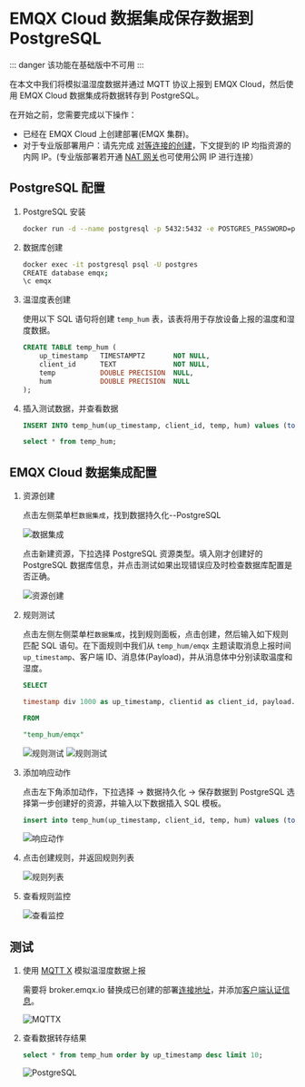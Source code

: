 # EMQX Cloud 数据集成保存数据到 PostgreSQL

::: danger
该功能在基础版中不可用
:::

在本文中我们将模拟温湿度数据并通过 MQTT 协议上报到 EMQX Cloud，然后使用 EMQX Cloud 数据集成将数据转存到 PostgreSQL。

在开始之前，您需要完成以下操作：

* 已经在 EMQX Cloud 上创建部署(EMQX 集群)。
* 对于专业版部署用户：请先完成 [对等连接的创建](../deployments/vpc_peering.md)，下文提到的 IP 均指资源的内网 IP。(专业版部署若开通 [NAT 网关](../vas/nat-gateway.md)也可使用公网 IP 进行连接）

## PostgreSQL 配置

1. PostgreSQL 安装

   ```bash
   docker run -d --name postgresql -p 5432:5432 -e POSTGRES_PASSWORD=public postgres:13
   ```

2. 数据库创建

   ```bash
   docker exec -it postgresql psql -U postgres
   CREATE database emqx;
   \c emqx
   ```

3. 温湿度表创建

   使用以下 SQL 语句将创建 `temp_hum` 表，该表将用于存放设备上报的温度和湿度数据。

   ```sql
   CREATE TABLE temp_hum (
       up_timestamp   TIMESTAMPTZ       NOT NULL,
       client_id      TEXT              NOT NULL,
       temp           DOUBLE PRECISION  NULL,
       hum            DOUBLE PRECISION  NULL
   );

   ```

4. 插入测试数据，并查看数据

   ```sql
   INSERT INTO temp_hum(up_timestamp, client_id, temp, hum) values (to_timestamp(1603963414), 'temp_hum-001', 19.1, 55);

   select * from temp_hum;
   ```

## EMQX Cloud 数据集成配置

1. 资源创建

   点击左侧菜单栏`数据集成`，找到数据持久化--PostgreSQL

   ![数据集成](./_assets/postgresql_data_integration.png)

   点击新建资源，下拉选择 PostgreSQL 资源类型。填入刚才创建好的 PostgreSQL 数据库信息，并点击测试如果出现错误应及时检查数据库配置是否正确。

   ![资源创建](./_assets/postgresql_resource.png)

2. 规则测试

   点击左侧左侧菜单栏`数据集成`，找到规则面板，点击创建，然后输入如下规则匹配 SQL 语句。在下面规则中我们从 `temp_hum/emqx` 主题读取消息上报时间 `up_timestamp`、客户端 ID、消息体(Payload)，并从消息体中分别读取温度和湿度。

   ```sql
   SELECT 
   
   timestamp div 1000 as up_timestamp, clientid as client_id, payload.temp as temp, payload.hum as hum
   
   FROM
   
   "temp_hum/emqx"
   ```

   ![规则测试](./_assets/postgresql_rule_1.png)
   ![规则测试](./_assets/postgresql_rule_2.png)


3. 添加响应动作

   点击左下角添加动作，下拉选择 → 数据持久化 → 保存数据到 PostgreSQL 选择第一步创建好的资源，并输入以下数据插入 SQL 模板。

   ```sql
   insert into temp_hum(up_timestamp, client_id, temp, hum) values (to_timestamp(${up_timestamp}), ${client_id}, ${temp}, ${hum})
   ```

   ![响应动作](./_assets/postgresql_action.png)

4. 点击创建规则，并返回规则列表

   ![规则列表](./_assets/postgresql_rule_list.png)

5. 查看规则监控

   ![查看监控](./_assets/postgresql_monitor.png)

## 测试

1. 使用 [MQTT X](https://mqttx.app/) 模拟温湿度数据上报

   需要将 broker.emqx.io 替换成已创建的部署[连接地址](../deployments/view_deployment.md)，并添加[客户端认证信息](../deployments/auth.md)。

   ![MQTTX](./_assets/postgresql_mqttx.png)

2. 查看数据转存结果

   ```sql
   select * from temp_hum order by up_timestamp desc limit 10;
   ```

   ![PostgreSQL](./_assets/postgresql_db_result.png)
